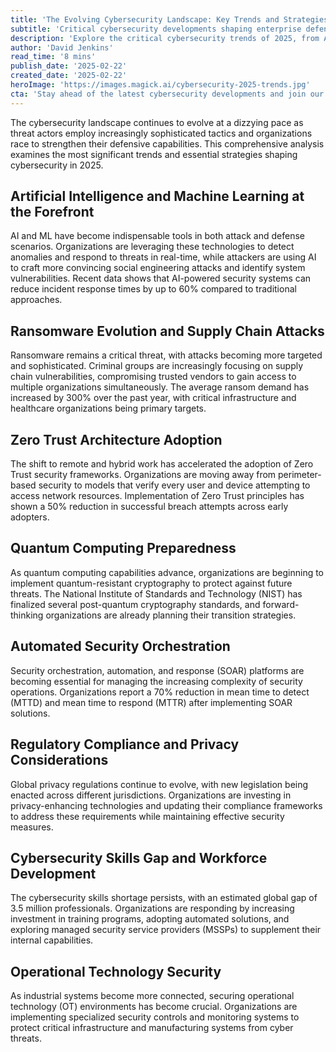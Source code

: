 ```yaml
---
title: 'The Evolving Cybersecurity Landscape: Key Trends and Strategies for 2025'
subtitle: 'Critical cybersecurity developments shaping enterprise defense'
description: 'Explore the critical cybersecurity trends of 2025, from AI-powered defense systems to quantum computing preparedness. Learn how organizations are adapting to evolving threats and implementing innovative security strategies to protect their assets in an increasingly complex digital landscape.'
author: 'David Jenkins'
read_time: '8 mins'
publish_date: '2025-02-22'
created_date: '2025-02-22'
heroImage: 'https://images.magick.ai/cybersecurity-2025-trends.jpg'
cta: 'Stay ahead of the latest cybersecurity developments and join our professional network! Follow us on LinkedIn for expert insights, trend analysis, and strategic guidance to strengthen your organization\'s security posture.'
---
```


The cybersecurity landscape continues to evolve at a dizzying pace as threat actors employ increasingly sophisticated tactics and organizations race to strengthen their defensive capabilities. This comprehensive analysis examines the most significant trends and essential strategies shaping cybersecurity in 2025.

## Artificial Intelligence and Machine Learning at the Forefront

AI and ML have become indispensable tools in both attack and defense scenarios. Organizations are leveraging these technologies to detect anomalies and respond to threats in real-time, while attackers are using AI to craft more convincing social engineering attacks and identify system vulnerabilities. Recent data shows that AI-powered security systems can reduce incident response times by up to 60% compared to traditional approaches.

## Ransomware Evolution and Supply Chain Attacks

Ransomware remains a critical threat, with attacks becoming more targeted and sophisticated. Criminal groups are increasingly focusing on supply chain vulnerabilities, compromising trusted vendors to gain access to multiple organizations simultaneously. The average ransom demand has increased by 300% over the past year, with critical infrastructure and healthcare organizations being primary targets.

## Zero Trust Architecture Adoption

The shift to remote and hybrid work has accelerated the adoption of Zero Trust security frameworks. Organizations are moving away from perimeter-based security to models that verify every user and device attempting to access network resources. Implementation of Zero Trust principles has shown a 50% reduction in successful breach attempts across early adopters.

## Quantum Computing Preparedness

As quantum computing capabilities advance, organizations are beginning to implement quantum-resistant cryptography to protect against future threats. The National Institute of Standards and Technology (NIST) has finalized several post-quantum cryptography standards, and forward-thinking organizations are already planning their transition strategies.

## Automated Security Orchestration

Security orchestration, automation, and response (SOAR) platforms are becoming essential for managing the increasing complexity of security operations. Organizations report a 70% reduction in mean time to detect (MTTD) and mean time to respond (MTTR) after implementing SOAR solutions.

## Regulatory Compliance and Privacy Considerations

Global privacy regulations continue to evolve, with new legislation being enacted across different jurisdictions. Organizations are investing in privacy-enhancing technologies and updating their compliance frameworks to address these requirements while maintaining effective security measures.

## Cybersecurity Skills Gap and Workforce Development

The cybersecurity skills shortage persists, with an estimated global gap of 3.5 million professionals. Organizations are responding by increasing investment in training programs, adopting automated solutions, and exploring managed security service providers (MSSPs) to supplement their internal capabilities.

## Operational Technology Security

As industrial systems become more connected, securing operational technology (OT) environments has become crucial. Organizations are implementing specialized security controls and monitoring systems to protect critical infrastructure and manufacturing systems from cyber threats.